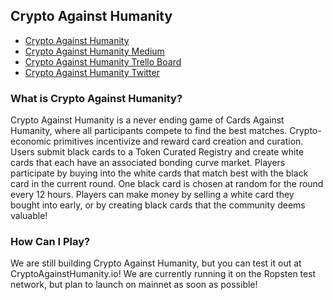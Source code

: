 
## Crypto Against Humanity

- [Crypto Against Humanity](cryptoagainsthumanity.io)
- [Crypto Against Humanity Medium](https://medium.com/crypto-against-humanity)
- [Crypto Against Humanity Trello Board](https://trello.com/b/YkufNwH7/kanban)
- [Crypto Against Humanity Twitter](https://twitter.com/CryptoVHumanity)

### What is Crypto Against Humanity?
Crypto Against Humanity is a never ending game of Cards Against Humanity, where all participants compete to find the best matches. Crypto-economic primitives incentivize and reward card creation and curation. Users submit black cards to a Token Curated Registry and create white cards that each have an associated bonding curve market. Players participate by buying into the white cards that match best with the black card in the current round. One black card is chosen at random for the round every 12 hours. Players can make money by selling a white card they bought into early, or by creating black cards that the community deems valuable!

### How Can I Play?
We are still building Crypto Against Humanity, but you can test it out at CryptoAgainstHumanity.io! We are currently running it on the Ropsten test network, but plan to launch on mainnet as soon as possible!